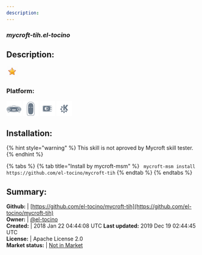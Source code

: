 ```yaml
---
description: 
---
```


### _mycroft-tih.el-tocino_  
## Description:  
  
![](../.gitbook/assets/star.png)  
### Platform:  
 ![Mark I](../.gitbook/assets/mark-1-icon.png)  ![Mark II](../.gitbook/assets/mark-2-icon.png)  ![Picroft](../.gitbook/assets/picroft-icon.png)  ![plasmoid](../.gitbook/assets/kde.png)   
  
## Installation:  
{% hint style="warning" %}
This skill is not aproved by Mycroft skill tester.
{% endhint %}
    
{% tabs %}
{% tab title="Install by mycroft-msm" %}
``` mycroft-msm install https://github.com/el-tocino/mycroft-tih```
{% endtab %}
  {% endtabs %}
    
## Summary:  
**Github:** | [https://github.com/el-tocino/mycroft-tih](https://github.com/el-tocino/mycroft-tih)  
**Owner:** | [@el-tocino](https://github.com/el-tocino)  
**Created:** | 2018 Jan 22 04:44:08 UTC  **Last updated:** 2019 Dec 19 02:44:45 UTC  
**License:** | Apache License 2.0  
**Market status:** | [Not in Market](https://market.mycroft.ai/skill/)  
